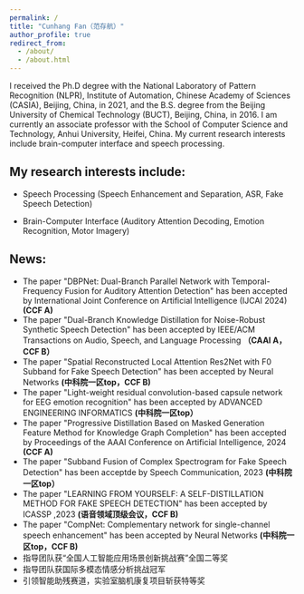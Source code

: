 ```yaml
---
permalink: /
title: "Cunhang Fan（范存航）"
author_profile: true
redirect_from: 
  - /about/
  - /about.html
---
```

I received the Ph.D degree with the National Laboratory of Pattern Recognition (NLPR), Institute of Automation, Chinese Academy of Sciences (CASIA), Beijing, China, in 2021, and the B.S. degree from the Beijing University of Chemical Technology (BUCT), Beijing, China, in 2016. I am currently an associate professor with the School of Computer Science and Technology, Anhui University, Heifei, China. My current research interests include brain-computer interface and speech processing.

My research interests include:
---

* Speech Processing (Speech Enhancement and Separation, ASR, Fake Speech Detection)

* Brain-Computer Interface (Auditory Attention Decoding, Emotion Recognition, Motor Imagery)

News:
----
* The paper "DBPNet: Dual-Branch Parallel Network with Temporal-Frequency Fusion for Auditory Attention Detection" has been accepted by International Joint Conference on Artificial Intelligence (IJCAI 2024)**(CCF A)**
* The paper "Dual-Branch Knowledge Distillation for Noise-Robust Synthetic Speech Detection" has been accepted by IEEE/ACM Transactions on Audio, Speech, and Language Processing **（CAAI A，CCF B）**
* The paper "Spatial Reconstructed Local Attention Res2Net with F0 Subband for Fake Speech Detection" has been accepted by Neural Networks **(中科院一区top，CCF B)**
* The paper "Light-weight residual convolution-based capsule network for EEG emotion recognition" has been accepted by ADVANCED ENGINEERING INFORMATICS **(中科院一区top）**
* The paper "Progressive Distillation Based on Masked Generation Feature Method for Knowledge Graph Completion" has been accepted by Proceedings of the AAAI Conference on Artificial Intelligence, 2024 **(CCF A)**
* The paper "Subband Fusion of Complex Spectrogram for Fake Speech Detection" has been acceptde by  Speech Communication, 2023 **(中科院一区top）**
* The paper "LEARNING FROM YOURSELF: A SELF-DISTILLATION METHOD FOR FAKE SPEECH DETECTION" has been accepted by ICASSP ,2023 **(语音领域顶级会议，CCF B)**
* The paper "CompNet: Complementary network for single-channel speech enhancement" has been accepted by Neural Networks **(中科院一区top，CCF B)**
* 指导团队获“全国人工智能应用场景创新挑战赛”全国二等奖
* 指导团队获国际多模态情感分析挑战冠军
* 引领智能助残赛道，实验室脑机康复项目斩获特等奖
